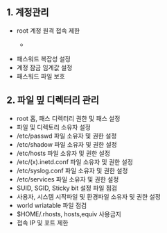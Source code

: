 ## 1. 계정관리

- root 계정 원격 접속 제한
  - ```
- 패스워드 복잡성 설정
- 계정 잠금 임계값 설정
- 패스워드 파일 보호

## 2. 파일 밒 디렉터리 관리

- root 홈, 패스 디렉터리 권한 및 패스 설정
- 파일 및 디렉토리 소유자 설정
- /etc/passwd 파일 소유자 및 권한 설정
- /etc/shadow 파일 소유자 및 권한 설정
- /etc/hosts 파일 소유자 및 권한 설정
- /etc/(x).inetd.conf 파일 소유자 및 권한 설정
- /etc/syslog.conf 파일 소유자 및 권한 설정
- /etc/services 파일 소유자 및 권한 설정
- SUID, SGID, Sticky bit 설정 파일 점검
- 사용자, 시스템 시작파일 및 환경파일 소유자 및 권한 설정
- world wriatable 파일 점검
- $HOME/.rhosts, hosts,equiv 사용금지
- 접속 IP 및 포트 제한